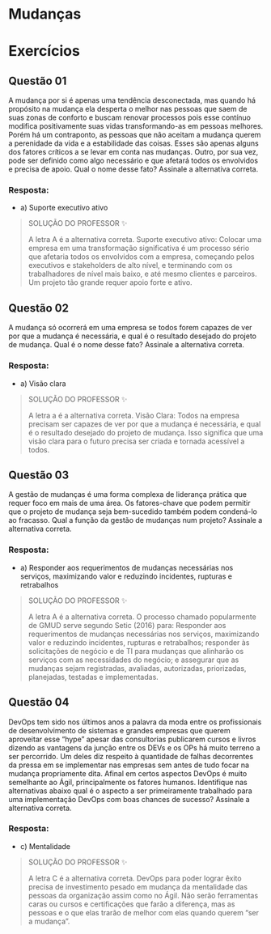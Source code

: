 # Mudanças

# Exercícios


## Questão 01
A mudança por si é apenas uma tendência desconectada, mas quando há propósito na mudança ela desperta o melhor nas pessoas que saem de suas zonas de conforto e buscam renovar processos pois esse contínuo modifica positivamente suas vidas transformando-as em pessoas melhores. Porém há um contraponto, as pessoas que não aceitam a mudança querem a perenidade da vida e a estabilidade das coisas. Esses são apenas alguns dos fatores críticos a se levar em conta nas mudanças. Outro, por sua vez, pode ser definido como algo necessário e que afetará todos os envolvidos e precisa de apoio. Qual o nome desse fato? Assinale a alternativa correta.

### Resposta:
- a) Suporte executivo ativo

> SOLUÇÃO DO PROFESSOR ✨
>
> A letra A é a alternativa correta. Suporte executivo ativo: Colocar uma empresa em uma transformação significativa é um processo sério que afetaria todos os envolvidos com a empresa, começando pelos executivos e stakeholders de alto nível, e terminando com os trabalhadores de nível mais baixo, e até mesmo clientes e parceiros. Um projeto tão grande requer apoio forte e ativo.


## Questão 02
A mudança só ocorrerá em uma empresa se todos forem capazes de ver por que a mudança é necessária, e qual é o resultado desejado do projeto de mudança. Qual é o nome desse fato? Assinale a alternativa correta.

### Resposta:
- a) Visão clara

> SOLUÇÃO DO PROFESSOR ✨
>
> A letra a é a alternativa correta. Visão Clara: Todos na empresa precisam ser capazes de ver por que a mudança é necessária, e qual é o resultado desejado do projeto de mudança. Isso significa que uma visão clara para o futuro precisa ser criada e tornada acessível a todos.


## Questão 03
A gestão de mudanças é uma forma complexa de liderança prática que requer foco em mais de uma área. Os fatores-chave que podem permitir que o projeto de mudança seja bem-sucedido também podem condená-lo ao fracasso. Qual a função da gestão de mudanças num projeto? Assinale a alternativa correta.

### Resposta:
- a) Responder aos requerimentos de mudanças necessárias nos serviços, maximizando valor e reduzindo incidentes, rupturas e retrabalhos

> SOLUÇÃO DO PROFESSOR ✨
>
> A letra A é a alternativa correta. O processo chamado popularmente de GMUD serve segundo Setic (2016) para: Responder aos requerimentos de mudanças necessárias nos serviços, maximizando valor e reduzindo incidentes, rupturas e retrabalhos; responder às solicitações de negócio e de TI para mudanças que alinharão os serviços com as necessidades do negócio; e assegurar que as mudanças sejam registradas, avaliadas, autorizadas, priorizadas, planejadas, testadas e implementadas.


## Questão 04
DevOps tem sido nos últimos anos a palavra da moda entre os profissionais de desenvolvimento de sistemas e grandes empresas que querem aproveitar esse “hype” apesar das consultorias publicarem cursos e livros dizendo as vantagens da junção entre os DEVs e os OPs há muito terreno a ser percorrido. Um deles diz respeito à quantidade de falhas decorrentes da pressa em se implementar nas empresas sem antes de tudo focar na mudança propriamente dita. Afinal em certos aspectos DevOps é muito semelhante ao Ágil, principalmente os fatores humanos. Identifique nas alternativas abaixo qual é o aspecto a ser primeiramente trabalhado para uma implementação DevOps com boas chances de sucesso? Assinale a alternativa correta.

### Resposta:
- c) Mentalidade

> SOLUÇÃO DO PROFESSOR ✨
>
> A letra C é a alternativa correta. DevOps para poder lograr êxito precisa de investimento pesado em mudança da mentalidade das pessoas da organização assim como no Ágil. Não serão ferramentas caras ou cursos e certificações que farão a diferença, mas as pessoas e o que elas trarão de melhor com elas quando querem “ser a mudança”.

